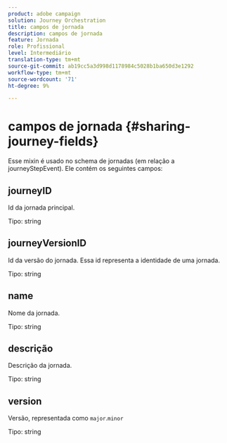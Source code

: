 ```yaml
---
product: adobe campaign
solution: Journey Orchestration
title: campos de jornada
description: campos de jornada
feature: Jornada
role: Profissional
level: Intermediário
translation-type: tm+mt
source-git-commit: ab19cc5a3d998d1178984c5028b1ba650d3e1292
workflow-type: tm+mt
source-wordcount: '71'
ht-degree: 9%

---
```



# campos de jornada {#sharing-journey-fields}

Esse mixin é usado no schema de jornadas (em relação a journeyStepEvent). Ele contém os seguintes campos:

## journeyID

Id da jornada principal.

Tipo: string

## journeyVersionID

Id da versão do jornada. Essa id representa a identidade de uma jornada.

Tipo: string

## name

Nome da jornada.

Tipo: string

## descrição

Descrição da jornada.

Tipo: string

## version

Versão, representada como `major`.`minor`

Tipo: string
